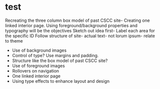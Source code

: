 # test
 Recreating the three column box model of past CSCC site- Creating one linked interior page. 
 Using foreground/background properties and typography will be the objectives 
Sketch out idea first- Label each area for the specific ID
Follow structure of site- actual text- not lorum ipsum- relate to theme
 - Use of background images
 - Control of type? Use margins and padding.
 - Structure like the box model of past CSCC site?
 - Use of foreground images
 - Rollovers on navigation
 - One linked interior page
- Using type effects to enhance layout and design

